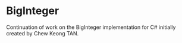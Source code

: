 # BigInteger
Continuation of work on the BigInteger implementation for C# initially created by Chew Keong TAN.
